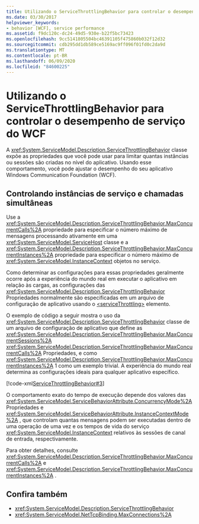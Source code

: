 ```yaml
---
title: Utilizando o ServiceThrottlingBehavior para controlar o desempenho de serviço do WCF
ms.date: 03/30/2017
helpviewer_keywords:
- behavior [WCF], service performance
ms.assetid: f9dc120c-dc24-49d5-930e-b22f5bc73423
ms.openlocfilehash: 9cc5141805504bc46391105f475860b032f12d32
ms.sourcegitcommit: cdb295dd1db589ce5169ac9ff096f01fd0c2da9d
ms.translationtype: MT
ms.contentlocale: pt-BR
ms.lasthandoff: 06/09/2020
ms.locfileid: "84600225"
---
```

# <a name="using-servicethrottlingbehavior-to-control-wcf-service-performance"></a>Utilizando o ServiceThrottlingBehavior para controlar o desempenho de serviço do WCF
A <xref:System.ServiceModel.Description.ServiceThrottlingBehavior> classe expõe as propriedades que você pode usar para limitar quantas instâncias ou sessões são criadas no nível do aplicativo. Usando esse comportamento, você pode ajustar o desempenho do seu aplicativo Windows Communication Foundation (WCF).  
  
## <a name="controlling-service-instances-and-concurrent-calls"></a>Controlando instâncias de serviço e chamadas simultâneas  
 Use a <xref:System.ServiceModel.Description.ServiceThrottlingBehavior.MaxConcurrentCalls%2A> propriedade para especificar o número máximo de mensagens processando ativamente em uma <xref:System.ServiceModel.ServiceHost> classe e a <xref:System.ServiceModel.Description.ServiceThrottlingBehavior.MaxConcurrentInstances%2A> propriedade para especificar o número máximo de <xref:System.ServiceModel.InstanceContext> objetos no serviço.  
  
 Como determinar as configurações para essas propriedades geralmente ocorre após a experiência do mundo real em executar o aplicativo em relação às cargas, as configurações das <xref:System.ServiceModel.Description.ServiceThrottlingBehavior> Propriedades normalmente são especificadas em um arquivo de configuração de aplicativo usando o [\<serviceThrottling>](../../configure-apps/file-schema/wcf/servicethrottling.md) elemento.  
  
 O exemplo de código a seguir mostra o uso da <xref:System.ServiceModel.Description.ServiceThrottlingBehavior> classe de um arquivo de configuração de aplicativo que define as <xref:System.ServiceModel.Description.ServiceThrottlingBehavior.MaxConcurrentSessions%2A> <xref:System.ServiceModel.Description.ServiceThrottlingBehavior.MaxConcurrentCalls%2A> Propriedades, e como <xref:System.ServiceModel.Description.ServiceThrottlingBehavior.MaxConcurrentInstances%2A> 1 como um exemplo trivial. A experiência do mundo real determina as configurações ideais para qualquer aplicativo específico.  
  
 [!code-xml[ServiceThrottlingBehavior#3](../../../../samples/snippets/csharp/VS_Snippets_CFX/servicethrottlingbehavior/cs/hostapplication.exe.config#3)]  
  
 O comportamento exato do tempo de execução depende dos valores das <xref:System.ServiceModel.ServiceBehaviorAttribute.ConcurrencyMode%2A> Propriedades e <xref:System.ServiceModel.ServiceBehaviorAttribute.InstanceContextMode%2A> , que controlam quantas mensagens podem ser executadas dentro de uma operação de uma vez e os tempos de vida do serviço <xref:System.ServiceModel.InstanceContext> relativos às sessões de canal de entrada, respectivamente.  
  
 Para obter detalhes, consulte <xref:System.ServiceModel.Description.ServiceThrottlingBehavior.MaxConcurrentCalls%2A> e <xref:System.ServiceModel.Description.ServiceThrottlingBehavior.MaxConcurrentInstances%2A> .  
  
## <a name="see-also"></a>Confira também

- <xref:System.ServiceModel.Description.ServiceThrottlingBehavior>
- <xref:System.ServiceModel.NetTcpBinding.MaxConnections%2A>
